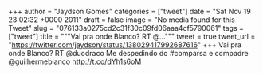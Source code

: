 
+++
author = "Jaydson Gomes"
categories = ["tweet"]
date = "Sat Nov 19 23:02:32 +0000 2011"
draft = false
image = "No media found for this Tweet"
slug = "076133a0275cd2c31f30c09fd06aaa4cf5790061"
tags = ["tweet"]
title = """Vai pra onde Blanco? RT @..."""
tweet = true
tweet_url = "https://twitter.com/jaydson/status/138029417992687616"
+++
Vai pra onde Blanco? RT @duodraco Me despedindo do #comparsa e compadre @guilhermeblanco http://t.co/dYh1s6oM
